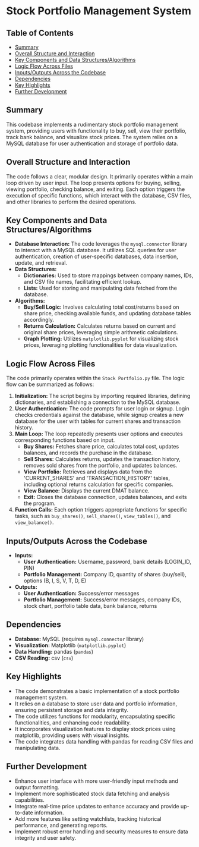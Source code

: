 
# Stock Portfolio Management System

## Table of Contents

- [Summary](#summary)
- [Overall Structure and Interaction](#overall-structure-and-interaction)
- [Key Components and Data Structures/Algorithms](#key-components-and-data-structuresalgorithms)
- [Logic Flow Across Files](#logic-flow-across-files)
- [Inputs/Outputs Across the Codebase](#inputsoutputs-across-the-codebase)
- [Dependencies](#dependencies)
- [Key Highlights](#key-highlights)
- [Further Development](#further-development)

## Summary

This codebase implements a rudimentary stock portfolio management system, providing users with functionality to buy, sell, view their portfolio, track bank balance, and visualize stock prices. The system relies on a MySQL database for user authentication and storage of portfolio data. 

## Overall Structure and Interaction

The code follows a clear, modular design. It primarily operates within a main loop driven by user input. The loop presents options for buying, selling, viewing portfolio, checking balance, and exiting. Each option triggers the execution of specific functions, which interact with the database, CSV files, and other libraries to perform the desired operations. 

## Key Components and Data Structures/Algorithms

- **Database Interaction:** The code leverages the `mysql.connector` library to interact with a MySQL database. It utilizes SQL queries for user authentication, creation of user-specific databases, data insertion, update, and retrieval.
- **Data Structures:**
    - **Dictionaries:** Used to store mappings between company names, IDs, and CSV file names, facilitating efficient lookup.
    - **Lists:** Used for storing and manipulating data fetched from the database.
- **Algorithms:**
    - **Buy/Sell Logic:** Involves calculating total cost/returns based on share price, checking available funds, and updating database tables accordingly.
    - **Returns Calculation:** Calculates returns based on current and original share prices, leveraging simple arithmetic calculations.
    - **Graph Plotting:** Utilizes `matplotlib.pyplot` for visualizing stock prices, leveraging plotting functionalities for data visualization.

## Logic Flow Across Files

The code primarily operates within the `Stock Portfolio.py` file. The logic flow can be summarized as follows:

1. **Initialization:** The script begins by importing required libraries, defining dictionaries, and establishing a connection to the MySQL database. 
2. **User Authentication:** The code prompts for user login or signup. Login checks credentials against the database, while signup creates a new database for the user with tables for current shares and transaction history.
3. **Main Loop:** The loop repeatedly presents user options and executes corresponding functions based on input.
    - **Buy Shares:** Fetches share price, calculates total cost, updates balances, and records the purchase in the database.
    - **Sell Shares:** Calculates returns, updates the transaction history, removes sold shares from the portfolio, and updates balances.
    - **View Portfolio:** Retrieves and displays data from the 'CURRENT_SHARES' and 'TRANSACTION_HISTORY' tables, including optional returns calculation for specific companies.
    - **View Balance:** Displays the current DMAT balance.
    - **Exit:** Closes the database connection, updates balances, and exits the program.
4. **Function Calls:** Each option triggers appropriate functions for specific tasks, such as `buy_shares()`, `sell_shares()`, `view_tables()`, and `view_balance()`.

## Inputs/Outputs Across the Codebase

- **Inputs:**
    - **User Authentication:** Username, password, bank details (LOGIN_ID, PIN)
    - **Portfolio Management:** Company ID, quantity of shares (buy/sell), options (B, I, S, V, T, D, E)
- **Outputs:**
    - **User Authentication:** Success/error messages
    - **Portfolio Management:** Success/error messages, company IDs, stock chart, portfolio table data, bank balance, returns

## Dependencies

- **Database:** MySQL (requires `mysql.connector` library)
- **Visualization:** Matplotlib (`matplotlib.pyplot`)
- **Data Handling:** pandas (`pandas`)
- **CSV Reading:** csv (`csv`) 

## Key Highlights

- The code demonstrates a basic implementation of a stock portfolio management system. 
- It relies on a database to store user data and portfolio information, ensuring persistent storage and data integrity.
- The code utilizes functions for modularity, encapsulating specific functionalities, and enhancing code readability.
- It incorporates visualization features to display stock prices using matplotlib, providing users with visual insights.
- The code integrates data handling with pandas for reading CSV files and manipulating data.

## Further Development

- Enhance user interface with more user-friendly input methods and output formatting.
- Implement more sophisticated stock data fetching and analysis capabilities.
- Integrate real-time price updates to enhance accuracy and provide up-to-date information.
- Add more features like setting watchlists, tracking historical performance, and generating reports.
- Implement robust error handling and security measures to ensure data integrity and user safety.


